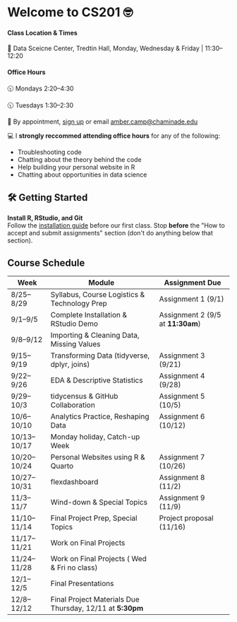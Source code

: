 # Welcome to CS201 🤓 

#### Class Location & Times
🏫 Data Sceicne Center, Tredtin Hall, Monday, Wednesday & Friday | 11:30–12:20 

#### Office Hours

🕥 Mondays 2:20–4:30

🕥 Tuesdays 1:30–2:30 

📆 By appointment, [sign up](https://calendar.app.google/eanj8A5keYwNhkdA7) or email amber.camp@chaminade.edu


💻 I **strongly reccommed attending office hours** for any of the following:

- Troubleshooting code
- Chatting about the theory behind the code
- Help building your personal website in R
- Chatting about opportunities in data science

## 🛠️ Getting Started

**Install R, RStudio, and Git**  
   Follow the [installation guide](<link-to-guide-or-PDF>) before our first class. Stop **before** the "How to accept and submit assignments" section (don't do anything below that section).

## Course Schedule

| Week  | Module | Assignment Due|
| -------- | ------- | ------- |
| 8/25–8/29  | Syllabus, Course Logistics & Technology Prep | Assignment 1 (9/1) |          
| 9/1–9/5  | Complete Installation & RStudio Demo | Assignment 2 (9/5 at **11:30am**) |  
| 9/8–9/12  | Importing & Cleaning Data, Missing Values |  | 
| 9/15–9/19  | Transforming Data (tidyverse, dplyr, joins)| Assignment 3 (9/21) |  
| 9/22–9/26  | EDA & Descriptive Statistics | Assignment 4 (9/28) | 
| 9/29–10/3  | tidycensus & GitHub Collaboration | Assignment 5 (10/5) | 
| 10/6–10/10  | Analytics Practice, Reshaping Data | Assignment 6 (10/12) | 
| 10/13–10/17  | Monday holiday, Catch-up Week |  |
| 10/20–10/24  | Personal Websites using R & Quarto | Assignment 7 (10/26) |
| 10/27–10/31  | flexdashboard | Assignment 8 (11/2) |
| 11/3–11/7  | Wind-down & Special Topics | Assignment 9 (11/9) |
| 11/10–11/14  | Final Project Prep, Special Topics | Project proposal (11/16) |
| 11/17–11/21  | Work on Final Projects |            |
| 11/24–11/28  | Work on Final Projects ( Wed & Fri no class) |            |
| 12/1–12/5  | Final Presentations |  |
| 12/8–12/12  | Final Project Materials Due Thursday, 12/11 at **5:30pm** |

  
